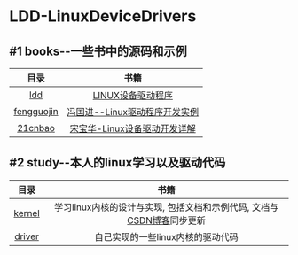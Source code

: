 LDD-LinuxDeviceDrivers
=======



#1  books--一些书中的源码和示例
-------

| 目录 | 书籍 |
|:------:|:------:|
|  [ldd](https://github.com/gatieme/LDD-LinuxDeviceDrivers/tree/master/books/ldd)           | [LINUX设备驱动程序]()                  |
| [fengguojin](https://github.com/gatieme/LDD-LinuxDeviceDrivers/tree/master/books/fengguojin) | [冯国进--Linux驱动程序开发实例](http://book.51cto.com/art/201205/337656.htm)   |
| [21cnbao](https://github.com/gatieme/LDD-LinuxDeviceDrivers/tree/master/books/21cnbao)    | [宋宝华-Linux设备驱动开发详解](http://21cnbao.blog.51cto.com)                            |



#2  study--本人的linux学习以及驱动代码
-------

| 目录 | 书籍 |
|:------:|:------:|
| [kernel](https://github.com/gatieme/LDD-LinuxDeviceDrivers/tree/master/study/kernel)    | 学习linux内核的设计与实现, 包括文档和示例代码, 文档与[CSDN博客](http://blog.csdn.net/gatieme/article/details/51456569)同步更新 |
| [driver](https://github.com/gatieme/LDD-LinuxDeviceDrivers/tree/master/study/driver)     | 自己实现的一些linux内核的驱动代码 |





